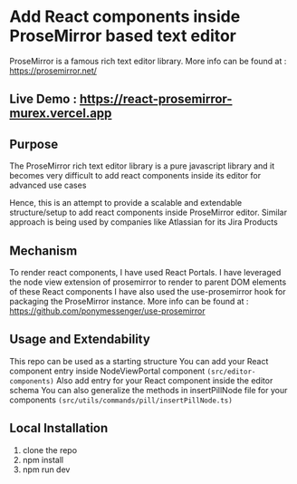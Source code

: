 # Add React components inside ProseMirror based text editor

ProseMirror is a famous rich text editor library. More info can be found at : https://prosemirror.net/

## Live Demo : https://react-prosemirror-murex.vercel.app

## Purpose
The ProseMirror rich text editor library is a pure javascript library and it becomes very difficult to add react components
inside its editor for advanced use cases

Hence, this is an attempt to provide a scalable and extendable structure/setup to add react components inside ProseMirror editor. Similar approach is being used by companies like Atlassian for its Jira Products

## Mechanism
To render react components, I have used React Portals.
I have leveraged the node view extension of prosemirror to render to parent DOM elements of these React components
I have also used the use-prosemirror hook for packaging the ProseMirror instance. More info can be found at : https://github.com/ponymessenger/use-prosemirror

## Usage and Extendability
This repo can be used as a starting structure
You can add your React component entry inside NodeViewPortal component ```(src/editor-components)```
Also add entry for your React component inside the editor schema
You can also generalize the methods in insertPillNode file for your components ```(src/utils/commands/pill/insertPillNode.ts)```

## Local Installation
1. clone the repo
2. npm install
3. npm run dev


